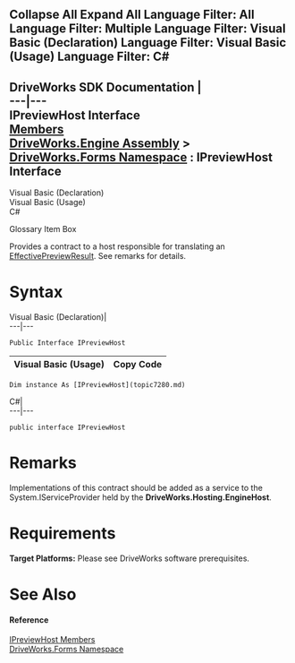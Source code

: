 Collapse All Expand All Language Filter: All  Language Filter: Multiple  Language Filter: Visual Basic (Declaration) Language Filter: Visual Basic (Usage) Language Filter: C#  
---  
DriveWorks SDK Documentation  |   
---|---  
IPreviewHost Interface   
[Members](topic7281.md)   
[DriveWorks.Engine Assembly](topic2156.md) > [DriveWorks.Forms Namespace](topic7266.md) : IPreviewHost Interface  
---  
  
Visual Basic (Declaration)    
Visual Basic (Usage)    
C# 

Glossary Item Box

Provides a contract to a host responsible for translating an [EffectivePreviewResult](topic8075.md). See remarks for details. 

# Syntax

Visual Basic (Declaration)|   
---|---  
      
    
    Public Interface IPreviewHost   
  
Visual Basic (Usage)| Copy Code  
---|---  
      
    
    Dim instance As [IPreviewHost](topic7280.md)  
  
C#|   
---|---  
      
    
    public interface IPreviewHost   
  
# Remarks

Implementations of this contract should be added as a service to the System.IServiceProvider held by the **DriveWorks.Hosting.EngineHost**.

# Requirements

**Target Platforms:** Please see DriveWorks software prerequisites.

# See Also

#### Reference

[IPreviewHost Members](topic7281.md)   
[DriveWorks.Forms Namespace](topic7266.md)


